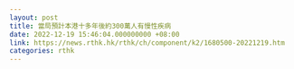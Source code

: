 ```yaml
---
layout: post
title: 當局預計本港十多年後約300萬人有慢性疾病
date: 2022-12-19 15:46:04.000000000 +08:00
link: https://news.rthk.hk/rthk/ch/component/k2/1680500-20221219.htm
categories: rthk
---
```



